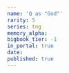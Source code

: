 ```yaml
---
name: 'Q as "God"'
rarity: 5
series: tng
memory_alpha:
bigbook_tier: -1
in_portal: true
date:
published: true
---
```



